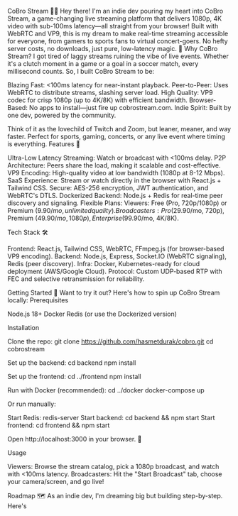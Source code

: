 CoBro Stream 🎥✨
Hey there! I'm an indie dev pouring my heart into CoBro Stream, a game-changing live streaming platform that delivers 1080p, 4K video with sub-100ms latency—all straight from your browser! Built with WebRTC and VP9, this is my dream to make real-time streaming accessible for everyone, from gamers to sports fans to virtual concert-goers. No hefty server costs, no downloads, just pure, low-latency magic. 🚀
Why CoBro Stream?
I got tired of laggy streams ruining the vibe of live events. Whether it's a clutch moment in a game or a goal in a soccer match, every millisecond counts. So, I built CoBro Stream to be:

Blazing Fast: <100ms latency for near-instant playback.
Peer-to-Peer: Uses WebRTC to distribute streams, slashing server load.
High Quality: VP9 codec for crisp 1080p (up to 4K/8K) with efficient bandwidth.
Browser-Based: No apps to install—just fire up cobrostream.com.
Indie Spirit: Built by one dev, powered by the community.

Think of it as the lovechild of Twitch and Zoom, but leaner, meaner, and way faster. Perfect for sports, gaming, concerts, or any live event where timing is everything.
Features 🌟

Ultra-Low Latency Streaming: Watch or broadcast with <100ms delay.
P2P Architecture: Peers share the load, making it scalable and cost-effective.
VP9 Encoding: High-quality video at low bandwidth (1080p at 8-12 Mbps).
SaaS Experience: Stream or watch directly in the browser with React.js + Tailwind CSS.
Secure: AES-256 encryption, JWT authentication, and WebRTC's DTLS.
Dockerized Backend: Node.js + Redis for real-time peer discovery and signaling.
Flexible Plans:
Viewers: Free (Pro, 720p/1080p) or Premium ($9.90/mo, unlimited quality).
Broadcasters: Pro ($29.90/mo, 720p), Premium ($49.90/mo, 1080p), Enterprise ($99.90/mo, 4K/8K).



Tech Stack 🛠️

Frontend: React.js, Tailwind CSS, WebRTC, FFmpeg.js (for browser-based VP9 encoding).
Backend: Node.js, Express, Socket.IO (WebRTC signaling), Redis (peer discovery).
Infra: Docker, Kubernetes-ready for cloud deployment (AWS/Google Cloud).
Protocol: Custom UDP-based RTP with FEC and selective retransmission for reliability.

Getting Started 🚀
Want to try it out? Here's how to spin up CoBro Stream locally:
Prerequisites

Node.js 18+
Docker
Redis (or use the Dockerized version)

Installation

Clone the repo:
git clone https://github.com/hasmetdurak/cobro.git
cd cobrostream


Set up the backend:
cd backend
npm install


Set up the frontend:
cd ../frontend
npm install


Run with Docker (recommended):
cd ../docker
docker-compose up


Or run manually:

Start Redis: redis-server
Start backend: cd backend && npm start
Start frontend: cd frontend && npm start


Open http://localhost:3000 in your browser. 🎉


Usage

Viewers: Browse the stream catalog, pick a 1080p broadcast, and watch with <100ms latency.
Broadcasters: Hit the "Start Broadcast" tab, choose your camera/screen, and go live!

Roadmap 🗺️
As an indie dev, I'm dreaming big but building step-by-step. Here's
